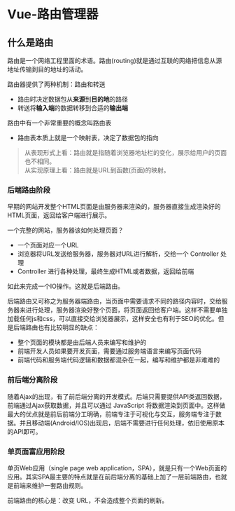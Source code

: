 # Vue-路由管理器

## 什么是路由

路由是一个网络工程里面的术语。路由(routing)就是通过互联的网络把信息从源地址传输到目的地址的活动。

路由器提供了两种机制：路由和转送

- 路由时决定数据包从**来源**到**目的地**的路径
- 转送将**输入端**的数据转移到合适的**输出端**

路由中有一个非常重要的概念叫路由表

- 路由表本质上就是一个映射表，决定了数据包的指向

> 从表现形式上看：路由就是指随着浏览器地址栏的变化，展示给用户的页面也不相同。  
> 从实现原理上看：路由就是URL到函数(页面)的映射。

### 后端路由阶段

早期的网站开发整个HTML页面是由服务器来渲染的，服务器直接生成渲染好的HTML页面，返回给客户端进行展示。

一个完整的网站，服务器该如何处理页面？

- 一个页面对应一个URL
- 浏览器将URL发送给服务器，服务器对URL进行解析，交给一个 Controller 处理
- Controller 进行各种处理，最终生成HTML或者数据，返回给前端

如此来完成一个IO操作。这就是后端路由。

后端路由又可称之为服务器端路由，当页面中需要请求不同的路径内容时，交给服务器来进行处理，服务器渲染好整个页面，将页面返回给客户端。这样不需要单独加载任何js和css，可以直接交给浏览器展示，这样安全也有利于SEO的优化。但是后端路由也有比较明显的缺点：

- 整个页面的模块都是由后端人员来编写和维护的
- 前端开发人员如果要开发页面，需要通过服务端语言来编写页面代码
- 前端代码和服务端代码逻辑和数据都混杂在一起，编写和维护都是非难难的

### 前后端分离阶段

随着Ajax的出现，有了前后端分离的开发模式。后端只需要提供API类返回数据，前端通过Ajax获取数据，并且可以通过 JavaScript 将数据渲染到页面中。这样做最大的优点就是前后前端分工明确，前端专注于可视化与交互，服务端专注于数据。并且移动端(Android/IOS)出现后，后端不需要进行任何处理，依旧使用原本的API即可。

### 单页面富应用阶段

单页Web应用（single page web application，SPA），就是只有一个Web页面的应用。其实SPA最主要的特点就是在前后端分离的基础上加了一层前端路由，也就是前端来维护一套路由规则。

前端路由的核心是：改变 URL，不会造成整个页面的刷新。
